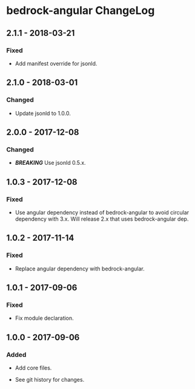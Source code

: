 # bedrock-angular ChangeLog

## 2.1.1 - 2018-03-21

### Fixed
- Add manifest override for jsonld.

## 2.1.0 - 2018-03-01

### Changed
- Update jsonld to 1.0.0.

## 2.0.0 - 2017-12-08

### Changed
- ***BREAKING*** Use jsonld 0.5.x.

## 1.0.3 - 2017-12-08

### Fixed
- Use angular dependency instead of bedrock-angular to avoid
  circular dependency with 3.x. Will release 2.x that uses
  bedrock-angular dep.

## 1.0.2 - 2017-11-14

### Fixed
- Replace angular dependency with bedrock-angular.

## 1.0.1 - 2017-09-06

### Fixed
- Fix module declaration.

## 1.0.0 - 2017-09-06

### Added
- Add core files.

- See git history for changes.

